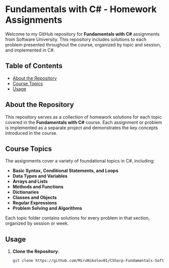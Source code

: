 # Fundamentals with C# - Homework Assignments

Welcome to my GitHub repository for **Fundamentals with C#** assignments from Software University. This repository includes solutions to each problem presented throughout the course, organized by topic and session, and implemented in C#.

## Table of Contents

- [About the Repository](#about-the-repository)
- [Course Topics](#course-topics)
- [Usage](#usage)

## About the Repository

This repository serves as a collection of homework solutions for each topic covered in the **Fundamentals with C#** course. Each assignment or problem is implemented as a separate project and demonstrates the key concepts introduced in the course.

## Course Topics

The assignments cover a variety of foundational topics in C#, including:

- **Basic Syntax, Conditional Statements, and Loops**
- **Data Types and Variables**
- **Arrays and Lists**
- **Methods and Functions**
- **Dictionaries**
- **Classes and Objects**
- **Regular Expressions**
- **Problem Solving and Algorithms**

Each topic folder contains solutions for every problem in that section, organized by session or week.

## Usage

1. **Clone the Repository**:
   ```bash
   git clone https://github.com/MiroNikolov01/CSharp-Fundamentals-SoftUni.git
